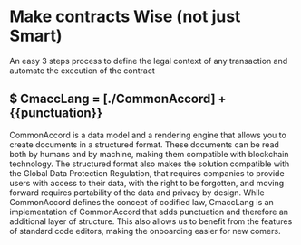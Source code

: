 # Make contracts Wise (not just Smart)
An easy 3 steps process to define the legal context of any transaction and automate the execution of the contract

## $ CmaccLang = [./CommonAccord] + {{punctuation}}

CommonAccord is a data model and a rendering engine that allows you to create documents in a structured format. These documents can be read both by humans and by machine, making them compatible with blockchain technology. The structured format also makes the solution compatible with the Global Data Protection Regulation, that requires companies to provide users with access to their data, with the right to be forgotten, and moving forward requires portability of the data and privacy by design. While CommonAccord defines the concept of codified law, CmaccLang is an implementation of CommonAccord that adds punctuation and therefore an additional layer of structure. This also allows us to benefit from the features of standard code editors, making the onboarding easier for new comers.
